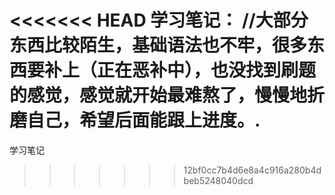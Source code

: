 <<<<<<< HEAD
学习笔记：
//大部分东西比较陌生，基础语法也不牢，很多东西要补上（正在恶补中），也没找到刷题的感觉，感觉就开始最难熬了，慢慢地折磨自己，希望后面能跟上进度。.
=======
学习笔记
>>>>>>> 12bf0cc7b4d6e8a4c916a280b4dbeb5248040dcd
